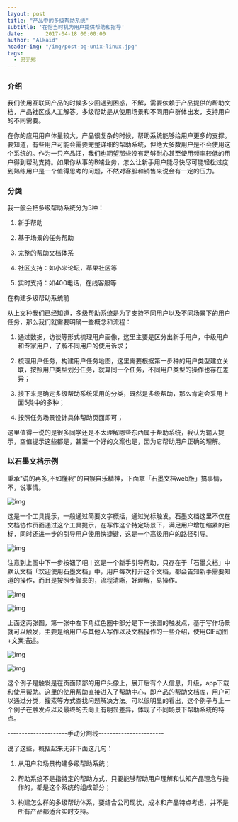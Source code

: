 ```yaml
---
layout: post
title: "产品中的多级帮助系统"
subtitle: '在恰当时机为用户提供帮助和指导'
date:       2017-04-18 00:00:00
author: "Alkaid"
header-img: "/img/post-bg-unix-linux.jpg"
tags:
  - 思无邪
---
```


### 介绍

我们使用互联网产品的时候多少回遇到困惑，不解，需要依赖于产品提供的帮助文档，产品社区或人工解答。多级帮助是从使用场景和不同用户群体出发，支持用户的不同需要。

在你的应用用户体量较大，产品很复杂的时候，帮助系统能够给用户更多的支撑。要知道，有些用户可能会需要完整详细的帮助系统，但绝大多数用户是不会使用这个系统的。作为一只产品汪，我们也期望那些没有足够耐心甚至使用频率较低的用户得到帮助支持。如果你从事的B端业务，怎么让新手用户能尽快尽可能轻松过度到熟练用户是一个值得思考的问题，不然对客服和销售来说会有一定的压力。

### 分类

我一般会把多级帮助系统分为5种：

1. 新手帮助

2. 基于场景的任务帮助

3. 完整的帮助文档体系

4. 社区支持：如小米论坛，苹果社区等

5. 实时支持：如400电话，在线客服等

在构建多级帮助系统前

从上文种我们已经知道，多级帮助系统是为了支持不同用户以及不同场景下的用户任务，那么我们就需要明确一些概念和流程：

1. 通过数据，访谈等形式梳理用户画像，这里主要是区分出新手用户，中级用户和专家用户，了解不同用户的使用诉求；

2. 梳理用户任务，构建用户任务地图，这里需要根据第一步种的用户类型建立关联，按照用户类型划分任务，就算同一个任务，不同用户类型的操作也存在差异；

3. 接下来是确定多级帮助系统采用的分类，既然是多级帮助，那么肯定会采用上面5类中的多种；

4. 按照任务场景设计具体帮助页面即可；

这里值得一说的是很多同学还是不太理解哪些东西属于帮助系统，我认为输入提示，空值提示这些都是，甚至一个好的文案也是，因为它帮助用户正确的理解。

### 以石墨文档示例

秉承"说的再多,不如懂我"的自娱自乐精神，下面拿「石墨文档web版」搞事情，不，说事情。

![img](https://upload-images.jianshu.io/upload_images/900966-001f173baddc0104.png?imageMogr2/auto-orient/strip|imageView2/2/w/782/format/webp)

这是一个工具提示，一般通过简要文字概括，通过光标触发。石墨文档这里不仅在文档协作页面通过这个工具提示，在写作这个特定场景下，满足用户增加缩紧的目标，同时还进一步的引导用户使用快捷键，这是一个高级用户的路径引导。

![img](https://upload-images.jianshu.io/upload_images/900966-3b82bedd6290daf2.png?imageMogr2/auto-orient/strip|imageView2/2/w/858/format/webp)

注意到上图中下一步按钮了吧！这是一个新手引导帮助，只存在于「石墨文档」中默认文档「欢迎使用石墨文档」中，用户每次打开这个文档，都会告知新手需要知道的操作，而且是按照步骤来的，流程清晰，好理解，易操作。

![img](https://upload-images.jianshu.io/upload_images/900966-0dffbe039de7d8ee.png?imageMogr2/auto-orient/strip|imageView2/2/w/977/format/webp)

![img](https://upload-images.jianshu.io/upload_images/900966-574f2f9a001e518d.png?imageMogr2/auto-orient/strip|imageView2/2/w/682/format/webp)

上面这两张图，第一张中左下角红色圈中部分是下一张图的触发点，基于写作场景就可以触发，主要是给用户与其他人写作以及文档操作的一些介绍，使用GIF动图+文案描述。

![img](https://upload-images.jianshu.io/upload_images/900966-b1046f8c21d22400.png?imageMogr2/auto-orient/strip|imageView2/2/w/295/format/webp)

![img](https://upload-images.jianshu.io/upload_images/900966-8c5b24cb97509b2e.png?imageMogr2/auto-orient/strip|imageView2/2/w/1200/format/webp)

这个例子是触发是在页面顶部的用户头像上，展开后有个人信息，升级，app下载和使用帮助。这里的使用帮助直接进入了帮助中心，即产品的帮助文档库，用户可以通过分类，搜索等方式查找问题解决方法。可以很明显的看出，这个例子与上一个例子在触发点以及最终的去向上有明显差异，体现了不同场景下帮助系统的特点。

---------------------手动分割线-----------------------

说了这些，概括起来无非下面这几句：

1. 从用户和场景构建多级帮助系统；

2. 帮助系统不是指特定的帮助方式，只要能够帮助用户理解和认知产品理念与操作的，都是这个系统的组成部分；

3. 构建怎么样的多级帮助体系，要结合公司现状，成本和产品特点考虑，并不是所有产品都适合实时支持。